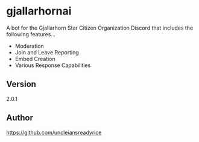 # gjallarhornai
A bot for the Gjallarhorn Star Citizen Organization Discord that includes the following features...
- Moderation
- Join and Leave Reporting
- Embed Creation
- Various Response Capabilities

## Version
2.0.1

## Author
https://github.com/uncleiansreadyrice



